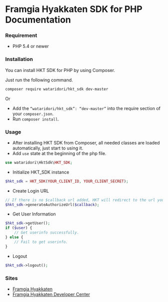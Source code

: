 Framgia Hyakkaten SDK for PHP Documentation
==========


### Requirement
* PHP 5.4 or newer

### Installation
You can install HKT SDK for PHP by using Composer.

Just run the following command.

```bash
composer require wataridori/hkt_sdk dev-master
```

Or

* Add the `“wataridori/hkt_sdk”: “dev-master”` into the require section of your `composer.json`.
* Run `composer install`.

### Usage
* After installing HKT SDK from Composer, all needed classes are loaded automatically, just start to using it.
* Add `use` state at the beginning of the php file.

```php
use wataridori\HktSdk\HKT_SDK;
```

* Initialize HKT_SDK instance

```php
$hkt_sdk = HKT_SDK(YOUR_CLIENT_ID, YOUR_CLIENT_SECRET);
```

* Create Login URL

```php
// If there is no $callback url added, HKT will redirect to the url you registered when created app. 
$hkt_sdk->generateAuthorizeUrl($callback);
```

* Get User Information

```php
$hkt_sdk->getUser();
if ($user) {
    // Get userinfo successfully.
} else {
    // Fail to get userinfo.
}
```

* Logout

```php
$hkt_sdk->logout();
```

### Sites
* [Framgia Hyakkaten](https://hkt.thangtd.com)
* [Framgia Hyakkaten Developer Center](http://developers.hkt.thangtd.com)

